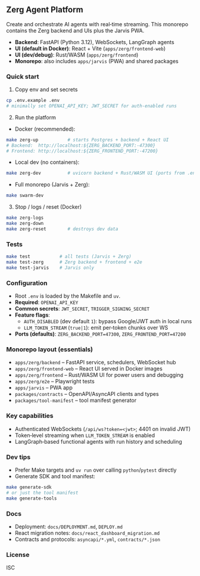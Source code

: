 ## Zerg Agent Platform

Create and orchestrate AI agents with real‑time streaming. This monorepo contains the Zerg backend and UIs plus the Jarvis PWA.

- **Backend**: FastAPI (Python 3.12), WebSockets, LangGraph agents
- **UI (default in Docker)**: React + Vite (`apps/zerg/frontend-web`)
- **UI (dev/debug)**: Rust/WASM (`apps/zerg/frontend`)
- **Monorepo**: also includes `apps/jarvis` (PWA) and shared packages

### Quick start
1) Copy env and set secrets
```bash
cp .env.example .env
# minimally set OPENAI_API_KEY; JWT_SECRET for auth-enabled runs
```

2) Run the platform
- Docker (recommended):
```bash
make zerg-up           # starts Postgres + backend + React UI
# Backend:  http://localhost:${ZERG_BACKEND_PORT:-47300}
# Frontend: http://localhost:${ZERG_FRONTEND_PORT:-47200}
```
- Local dev (no containers):
```bash
make zerg-dev          # uvicorn backend + Rust/WASM UI (ports from .env)
```
- Full monorepo (Jarvis + Zerg):
```bash
make swarm-dev
```

3) Stop / logs / reset (Docker)
```bash
make zerg-logs
make zerg-down
make zerg-reset        # destroys dev data
```

### Tests
```bash
make test           # all tests (Jarvis + Zerg)
make test-zerg      # Zerg backend + frontend + e2e
make test-jarvis    # Jarvis only
```

### Configuration
- Root `.env` is loaded by the Makefile and `uv`.
- **Required**: `OPENAI_API_KEY`
- **Common secrets**: `JWT_SECRET`, `TRIGGER_SIGNING_SECRET`
- **Feature flags**:
  - `AUTH_DISABLED` (dev default `1`): bypass Google/JWT auth in local runs
  - `LLM_TOKEN_STREAM` (`true|1`): emit per‑token chunks over WS
- **Ports (defaults)**: `ZERG_BACKEND_PORT=47300`, `ZERG_FRONTEND_PORT=47200`

### Monorepo layout (essentials)
- `apps/zerg/backend` – FastAPI service, schedulers, WebSocket hub
- `apps/zerg/frontend-web` – React UI served in Docker images
- `apps/zerg/frontend` – Rust/WASM UI for power users and debugging
- `apps/zerg/e2e` – Playwright tests
- `apps/jarvis` – PWA app
- `packages/contracts` – OpenAPI/AsyncAPI clients and types
- `packages/tool-manifest` – tool manifest generator

### Key capabilities
- Authenticated WebSockets (`/api/ws?token=<jwt>`; 4401 on invalid JWT)
- Token‑level streaming when `LLM_TOKEN_STREAM` is enabled
- LangGraph‑based functional agents with run history and scheduling

### Dev tips
- Prefer Make targets and `uv run` over calling `python`/`pytest` directly
- Generate SDK and tool manifest:
```bash
make generate-sdk
# or just the tool manifest
make generate-tools
```

### Docs
- Deployment: `docs/DEPLOYMENT.md`, `DEPLOY.md`
- React migration notes: `docs/react_dashboard_migration.md`
- Contracts and protocols: `asyncapi/*.yml`, `contracts/*.json`

### License
ISC
